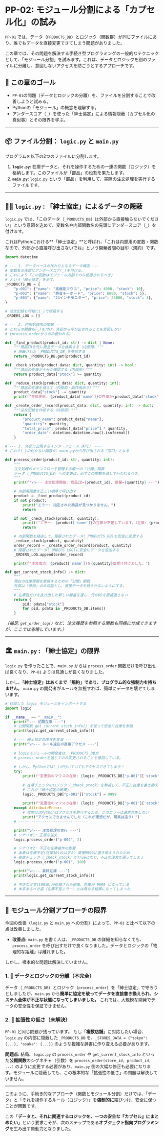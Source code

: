 # PP-02: モジュール分割による「カプセル化」の試み

`PP-01` では、データ（`PRODUCTS_DB`）とロジック（関数群）が同じファイルにあり、誰でもデータを直接変更できてしまう問題がありました。

この章では、その問題を解決する手続き型プログラミングの一般的なテクニックとして、「モジュール分割」を試みます。これは、データとロジックを別のファイルに分離し、意図しないアクセスを防ごうとするアプローチです。

## 🎯 この章のゴール

  * `PP-01`の問題（データとロジックの分離）を、ファイルを分割することで改善しようと試みる。
  * Pythonの「モジュール」の概念を理解する。
  * アンダースコア（`_`）を使った「紳士協定」による情報隠蔽（カプセル化の真似事）とその限界を学ぶ。

-----

## 📦 ファイル分割： `logic.py` と `main.py`

プログラムを以下の2つのファイルに分割します。

1.  **`logic.py`**: 在庫データと、それを操作するための一連の関数（ロジック）を格納します。このファイルが「部品」の役割を果たします。
2.  **`main.py`**: `logic.py` という「部品」を利用して、実際の注文処理を実行するファイルです。

-----

## 👨‍💼 `logic.py` : 「紳士協定」によるデータの隠蔽

`logic.py` では、「このデータ（`_PRODUCTS_DB`）は外部から直接触らないでください」という意図を込めて、変数名や内部関数名の先頭にアンダースコア（`_`）を付けます。

これはPythonにおける\*\*「紳士協定」\*\*と呼ばれ、「これは内部用の変数・関数なので、外部から直接呼び出さないでね」という開発者間の目印（規約）です。

```python:logic.py
import datetime

# --- 1. データベースの代わりとなるデータ構造 ---
# 変数名の先頭にアンダースコア(_)を付ける。
# これにより「この変数はモジュール内部でのみ使用されるべき」
# という「紳士協定」を示す。
_PRODUCTS_DB = {
    "p-001": {"name": "高機能マウス", "price": 4000, "stock": 10},
    "p-002": {"name": "静音キーボード", "price": 6000, "stock": 5},
    "p-003": {"name": "24インチモニター", "price": 25000, "stock": 3},
}

# 注文記録も同様に(_)で隠蔽する
_ORDERS_LOG = []

# --- 2. 内部処理用の関数 ---
# これらの関数も(_)を付け、外部から呼び出されることを意図しない
# (process_orderからのみ使われる)

def _find_product(product_id: str) -> dict | None:
    """商品IDを元に商品データを検索する（内部用）"""
    # 隠蔽された _PRODUCTS_DB を参照する
    return _PRODUCTS_DB.get(product_id)

def _check_stock(product_data: dict, quantity: int) -> bool:
    """商品の在庫が十分か確認する（内部用）"""
    return product_data["stock"] >= quantity

def _reduce_stock(product_data: dict, quantity: int):
    """商品の在庫を減らす（内部用・副作用あり）"""
    product_data["stock"] -= quantity
    print(f"在庫更新: {product_data['name']}の在庫が{product_data['stock']}になりました。")

def _create_order_record(product_data: dict, quantity: int) -> dict:
    """注文記録を作成する（内部用）"""
    return {
        "product_name": product_data["name"],
        "quantity": quantity,
        "total_price": product_data["price"] * quantity,
        "order_date": datetime.datetime.now().isoformat()
    }

# --- 3. 外部に公開するインターフェース（API） ---
# これら(_)の付かない関数が、main.pyから呼び出される「窓口」となる

def process_order(product_id: str, quantity: int):
    """
    注文処理のメインフローを管理する唯一の「公開」関数
    データ（_PRODUCTS_DB）への変更は、必ずこの関数を通して行われるべき。
    """
    print(f"\n--- 注文処理開始: 商品ID={product_id}, 数量={quantity} ---")

    # 内部用関数を正しい順序で呼び出す
    product = _find_product(product_id)
    if not product:
        print("エラー: 指定された商品が見つかりません。")
        return

    if not _check_stock(product, quantity):
        print(f"エラー: {product['name']}の在庫が不足しています。（在庫: {product['stock']}）")
        return

    # 内部関数を経由して、隠蔽されたデータ(_PRODUCTS_DB)を安全に変更する
    _reduce_stock(product, quantity)
    order_record = _create_order_record(product, quantity)
    # 隠蔽されたデータ(_ORDERS_LOG)に安全にデータを追加する
    _ORDERS_LOG.append(order_record)

    print(f"注文成功: {product['name']}を{quantity}個受け付けました。")

def get_current_stock_info() -> dict:
    """
    現在の在庫情報を取得するための「公開」関数
    外部は「参照」のみ可能とし、直接データを触らせないようにする。
    """
    # 在庫数だけを抜き出した新しい辞書を返し、元のDBを直接返さない
    return {
        pid: pdata["stock"] 
        for pid, pdata in _PRODUCTS_DB.items()
    }
```

*（補足: `get_order_log()` など、注文履歴を参照する関数も同様に作成できますが、ここでは省略しています。）*

-----

## 🏛️ `main.py` : 「紳士協定」の限界

`logic.py` を作ったことで、`main.py` からは `process_order` 関数だけを呼び出せば良くなり、`PP-01` よりは見通しが良くなりました。

しかし、**「紳士協定」はあくまで「規約」であり、プログラム的な強制力を持ちません**。
`main.py` の開発者がルールを無視すれば、簡単にデータを壊せてしまいます。

```python:main.py
# 作成した logic モジュールをインポートする
import logic

if __name__ == "__main__":
    print("--- 初期在庫 ---")
    # 公開関数 get_current_stock_info() を使って安全に在庫を参照
    print(logic.get_current_stock_info())

    # --- 紳士協定の限界を実演 ---
    print("\n--- ルール違反の直接アクセス ---")
    
    # logicモジュールの開発者は、_PRODUCTS_DBが
    # process_orderを通じてのみ変更されることを意図している。
    
    # しかし、Pythonでは(_)が付いていてもアクセスできてしまう！
    try:
        print(f"変更前のマウスの在庫: {logic._PRODUCTS_DB['p-001']['stock']}")
        
        # 在庫チェックのロジック（_check_stock）を無視して、不正に在庫を書き換える
        # これが「紳士協定の破棄」
        logic._PRODUCTS_DB["p-001"]["stock"] = 9999 
        
        print(f"変更後のマウスの在庫: {logic._PRODUCTS_DB['p-001']['stock']} ※不正な値")
    except AttributeError:
        # 実際にはPythonはアクセスを許可するため、このエラーは通常発生しない
        print("アクセスできませんでした（これが理想だが、現実は違う）")
    # --------------------------------

    print("\n--- 注文処理の実行 ---")
    # シナリオ1: 正常な注文
    logic.process_order("p-002", 2)

    # シナリオ2: 不正な在庫操作の影響
    # 本来は在庫不足(在庫10)のはずが、直接9999に書き換えられたため
    # 在庫チェック（_check_stock）がTrueになり、不正な注文が通ってしまう
    logic.process_order("p-001", 100) 

    print("\n--- 最終在庫 ---")
    print(logic.get_current_stock_info())
    
    # 不正な注文(100個)が処理された結果、在庫が 9899 になっている
    # 本来あるべき姿（在庫不足エラー）とは異なる結果になってしまった
```

-----

## 🚧 モジュール分割アプローチの限界

今回の改善（`logic.py` と `main.py` への分割）によって、`PP-01` と比べて以下の点は改善しました。

  * **改善点:**
    `main.py` を書く人は、`_PRODUCTS_DB` の詳細を知らなくても、`process_order` を呼び出すだけで良くなりました。データとロジックの「物理的な距離」は離れました。

しかし、根本的な問題は解決していません。

### 1\. 🔗 データとロジックの分離（不完全）

データ（`_PRODUCTS_DB`）とロジック（`process_order`）を「紳士協定」で守ろうとしましたが、`main.py` から**簡単に協定を破ってデータを直接書き換えられ、システム全体が不正な状態になってしまいました。**
これでは、大規模な開発でデータの安全性を保証できません。

### 2. 🌱 拡張性の低さ（未解決）
`PP-01` と同じ問題が残っています。
もし「**複数店舗**」に対応したい場合、`logic.py` の内部に隠蔽した `_PRODUCTS_DB` を、`_STORES_DATA = {"tokyo": {...}, "osaka": {...}}` のような複雑な辞書に作り変える必要があります。

**問題点:**
結局、`logic.py` の `process_order` や `get_current_stock_info` といった**公開関数**のシグネチャ（引数）を `process_order(store_id, product_id, ...)` のように変更する必要があり、`main.py` 側の大幅な修正も必要になります。モジュールに隠蔽しても、この根本的な「拡張性の低さ」の問題は解決していません。

-----

このように、手続き的なアプローチ（関数とモジュール分割）だけでは、「データ」と「それを操作するルール（ロジック）」を**強制的に**結びつけ、安全に保つことが困難です。

この「**データと、それに関連するロジックを、一つの安全な『カプセル』にまとめたい**」という要求こそが、次のステップである**オブジェクト指向プログラミング**を生み出す原動力となりました。